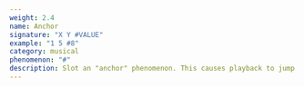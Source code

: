 ```yaml
---
weight: 2.4
name: Anchor
signature: "X Y #VALUE"
example: "1 5 #8"
category: musical
phenomenon: "#"
description: Slot an "anchor" phenomenon. This causes playback to jump to a specific slot in the track. If the slot is invalid then advance as if the slot was empty. [History.](https://en.wikipedia.org/wiki/HTML_element#Anchor)
---
```

